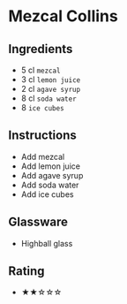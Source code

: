 # Mezcal Collins

## Ingredients
- 5 cl `mezcal`
- 3 cl `lemon juice`
- 2 cl `agave syrup`
- 8 cl `soda water`
- 8 `ice cubes`

## Instructions
- Add mezcal
- Add lemon juice
- Add agave syrup
- Add soda water
- Add ice cubes

## Glassware
- Highball glass

## Rating
- ★★☆☆☆